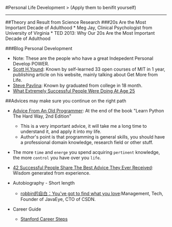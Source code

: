 <html>
<head><title>Personal Life Development</title></head>
<body>
#Personal Life Development
> (Apply them to benifit yourself)

<hr>
##Theory and Result from Science Research
###20s Are the Most Important Decade of Adulthood
* Meg Jay, Clinical Psychologist from University of Virginia
* TED 2013: Why Our 20s Are the Most Important Decade of Adulthood

###Blog Personal Development
* Note: These are the people who have a great Indepedent Personal Develop POWER.
* [Scott H.Yound](http://www.scotthyoung.com): Known by self-learned 33 open courses of MIT in 1 year, publishing article on his website, mainly talking about Get More from Life.
* [Steve Pavlina](http://www.stevepavlina.com): Known by graduated from college in 18 month.
* [What Extremely Successful People Were Doing At Age 25](http://www.businessinsider.com/what-successful-people-did-in-their-20s-2013-3)

##Advices may make sure you continue on the right path
* [Advice From An Old Programmer](http://hackecho.com/2011/06/advice-from-an-old-programmer/): At the end of the book "Learn Python The Hard Way, 2nd Edition"
  * This is a very important advice, it will take me a long time to understand it, and apply it into my life.
  * Author's point is that programming is general skills, you should have a professional domain knowledge, research field or other stuff.
* The more `time` and `energe` you spend acquiring `pertinent` knowledge, the more `control` you have over you `life`.
* [42 Successful People Share The Best Advice They Ever Received](http://www.businessinsider.com/linkedin-best-advice-2013-2): Wisdom generated from experience.

* Autobiography - Short length
  * [robbin的自白：You've got to find what you love](http://robbinfan.com/blog/20/my-life):Management, Tech, Founder of JavaEye, CTO of CSDN.

* Career Guide
  * [Stanford Career Steps](http://studentaffairs.stanford.edu/cdc/career-steps)

</body>
</html>
